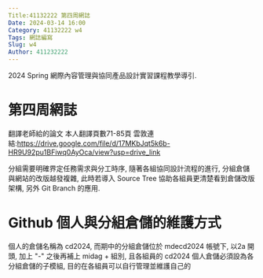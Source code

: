 ```yaml
---
Title:41132222 第四周網誌
Date: 2024-03-14 16:00
Category: 41132222 w4
Tags: 網誌編寫
Slug: w4
Author: 411232222
---
```


2024 Spring 網際內容管理與協同產品設計實習課程教學導引.

<!-- PELICAN_END_SUMMARY -->
# 第四周網誌
翻譯老師給的論文
本人翻譯頁數71-85頁
雲敦連結:https://drive.google.com/file/d/17MKbJqt5k6b-HR9U92pu1BFiwq0AyOca/view?usp=drive_link

分組需要明確界定任務需求與分工時序, 隨著各組協同設計流程的進行, 分組倉儲與網站的改版越發複雜, 此時若導入 Source Tree 協助各組員更清楚看到倉儲改版架構, 另外 Git Branch 的應用.

# Github 個人與分組倉儲的維護方式
個人的倉儲名稱為 cd2024, 而期中的分組倉儲位於 mdecd2024 帳號下, 以2a 開頭, 加上 "-" 之後再補上 midag + 組別, 且各組員的 cd2024 個人倉儲必須設為各分組倉儲的子模組, 目的在各組員可以自行管理並維護自己的

